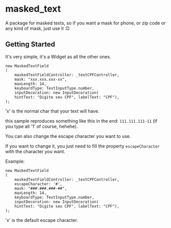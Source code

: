 # masked_text

A package for masked texts, so if you want a mask for phone, or zip code or any kind of mask, just use it :D

## Getting Started

It's very simple, it's a Widget as all the other ones.

    new MaskedTextField
    (
        maskedTextFieldController: _textCPFController,
        mask: "xxx.xxx.xxx-xx",
        maxLength: 14,
        keyboardType: TextInputType.number,
        inputDecoration: new InputDecoration(
        hintText: "Digite seu CPF", labelText: "CPF"),
    );

'x' is the normal char that your text will have.

this sample reproduces something like this in the end: `111.111.111-11` (if you type all '1' of course, hehehe).

You can also change the escape character you want to use.

If you want to change it, you just need to fill the property `escapeCharacter` with the character you want.

Example:

    new MaskedTextField
    (
        maskedTextFieldController: _textCPFController,
        escapeCharacter: '#',
        mask: "###.###.###-##",
        maxLength: 14,
        keyboardType: TextInputType.number,
        inputDecoration: new InputDecoration(
        hintText: "Digite seu CPF", labelText: "CPF"),
    );

'x' is the default escape character.